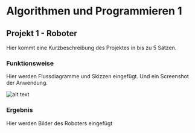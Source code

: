 # Algorithmen und Programmieren 1

## Projekt 1 - Roboter

Hier kommt eine Kurzbeschreibung des Projektes in bis zu 5 Sätzen.

### Funktionsweise

Hier werden Flussdiagramme und Skizzen eingefügt. Und ein Screenshot der Anwendung.

![alt text](/bilder/diagram.png "ein Flussdiagramm")



### Ergebnis

Hier werden Bilder des Roboters eingefügt
